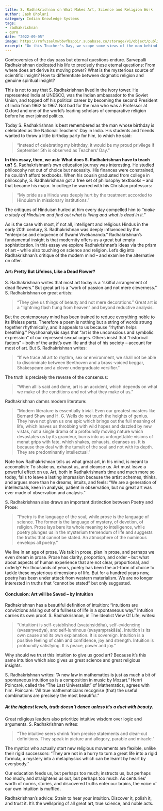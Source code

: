 ```yaml
---
title: S. Radhakrishnan on What Makes Art, Science and Religion Work
author: Jash Dholani
category: Indian Knowledge Systems
tags:
- radhakrishnan
- guru
date: "2022-09-05"
image: https://rnfvzaelmwbbvfbsppir.supabase.co/storage/v1/object/public/brhatwebsite/05dhiti/37.webp
excerpt: "On this Teacher's Day, we scope some views of the man behind the legacy. His wide range, his exposure to Western civilization, his own readings of Dharma- these gave to Shri Radhakrishnan a unique view, a distinct voice. Art, intuition, science - he had insights on all."
---
```


Controversies of the day pass but eternal questions endure. Sarvepalli Radhakrishnan dedicated his life to precisely these eternal questions: From where does art derive its moving power? What is the mysterious source of scientific insight? How to differentiate between dogmatic religion and genuine spiritual insight?

This is not to say that S. Radhakrishnan lived in the ivory tower. He represented India at UNESCO, was the Indian ambassador to the Soviet Union, and topped off his political career by becoming the second President of India from 1962 to 1967. Not bad for the man who was a Professor at Oxford and one of the world’s leading scholars of comparative religion before he ever joined politics.

Today S. Radhakrishnan is best remembered as the man whose birthday is celebrated as the National Teachers’ Day in India. His students and friends wanted to throw a little birthday party for him, to which he said:

> “Instead of celebrating my birthday, it would be my proud privilege if September 5th is observed as Teachers’ Day.”

**In this essay, then, we ask: What does S. Radhakrishnan have to teach us?**
S. Radhakrishnan’s own education journey was interesting. He studied philosophy not out of choice but necessity. His finances were constrained, he couldn’t afford textbooks. When his cousin graduated from college in philosophy, S. Radhakrishnan got a free set of philosophy textbooks – and that became his major. In college he warred with his Christian professors:

> “My pride as a Hindu was deeply hurt by the treatment accorded to Hinduism in missionary institutions.”

The critiques of Hinduism hurled at him every day compelled him to *“make a study of Hinduism and find out what is living and what is dead in it.”*

As is the case with most, if not all, intelligent and religious Hindus in the early 20th century, S. Radhakrishnan was deeply influenced by the “enterprise and eloquence of Swami Vivekananda.” Radhakrishnan’s fundamental insight is that modernity offers us a great but empty sophistication. In this essay we explore Radhakrishnan’s ideas via the prism of art – while also touching on science and religion. Let’s dig into Radhakrishnan’s critique of the modern mind – and examine the alternative on offer.

#### Art: Pretty But Lifeless, Like a Dead Flower?
S. Radhakrishnan writes that most art today is a “skilful arrangement of dead flowers.” But great art is a “work of passion and not mere cleverness.” S. Radhakrishnan on great artists:

> “They give us things of beauty and not mere decorations.” Great art is a “lightning flash flung from heaven” and beyond reductive analysis.

But the contemporary mind has been trained to reduce everything noble to its lifeless parts. Therefore a poem is nothing but a string of words strung together rhythmically, and it appeals to us because “rhythm helps breathing.” Psychoanalysis says that “art is the unconscious and symbolic expression” of our repressed sexual urges. Others insist that “historical factors” – both of the artist’s own life and that of his society – account for most of art. But S. Radhakrishnan writes:

> “If we trace all art to rhythm, sex or environment, we shall not be able to discriminate between Beethoven and a brass-voiced beggar, Shakespeare and a clever undergraduate versifier.”

The truth is precisely the reverse of the consensus:

> “When all is said and done, art is an accident, which depends on what we make of the conditions and not what they make of us.”

Radhakrishnan damns modern literature:

> “Modern literature is essentially trivial. Even our greatest masters like Bernard Shaw and H. G. Wells do not touch the heights of genius. They have not given us one epic which brings out the full meaning of life, which leaves us throbbing with wild hopes and dazzled by new vistas, not a single drama of a profoundly moving nature which devastates us by its grandeur, burns into us unforgettable visions of menat grips with fate, which shakes, exhausts, cleanses us. It is because they deal with the tumult of the soul and not with its depth. They are predominantly intellectual.”

Note how Radhakrishnan tells us what great art, in his mind, is meant to accomplish: To shake us, exhaust us, and cleanse us. Art must leave a powerful effect on us. Art, both in Radhakrishnan’s time and much more so today, fails to leave a lasting impression because the artist schemes, thinks, and argues more than he dreams, intuits, and feels: “We are a generation of intellectuals, keen in analysis, patient in observation, but no great art was ever made of observation and analysis.”

S. Radhakrishnan also draws an important distinction between Poetry and Prose:

> “Poetry is the language of the soul, while prose is the language of science. The former is the language of mystery, of devotion, of religion. Prose lays bare its whole meaning to intelligence, while poetry plunges us in the mysterium tremendum of life and suggests the truths that cannot be stated. An atmosphere of the numinous envelops all poetry.”

We live in an age of prose. We talk in prose, plan in prose, and perhaps we even dream in prose. Prose has clarity, proportion, and order – but what about aspects of human experience that are not clear, proportional, and orderly? For thousands of years, poetry has been the art-form of choice to tackle these mysterious dimensions of life. But for a hundred years now, poetry has been under attack from western materialism. We are no longer interested in truths that “cannot be stated” but only suggested.

#### Conclusion: Art will be Saved – by Intuition
Radhakrishnan has a beautiful definition of intuition: “Intuitions are convictions arising out of a fullness of life in a spontaneous way.” Intuition carries its own proof. S. Radhakrishnan, in The Idealist View Of Life, writes:

> “(Intuition) is self-established (svataḥsiddha), self-evidencing (svasaṃvedya), and self-luminous (svayaṃprakāśa). Intuition is its own cause and its own explanation. It is sovereign. Intuition is a positive feeling of calm and confidence, joy and strength. Intuition is profoundly satisfying. It is peace, power and joy.”

Why should we trust this intuition to give us good art? Because it’s this same intuition which also gives us great science and great religious insights.

S. Radhakrishnan writes: “A new law in mathematics is just as much a bit of spontaneous intuition as is a composition in music by Mozart.” Henri Poincaré, called the “The Last Universalist” of Mathematics, agrees with him. Poincaré: “All true mathematicians recognise (that) the useful combinations are precisely the most beautiful.”

##### At the highest levels, truth doesn’t dance unless it’s a duet with beauty.

Great religious leaders also prioritize intuitive wisdom over logic and arguments. S. Radhakrishnan writes:

> “The intuitive seers shrink from precise statements and clear-cut definitions. They speak in picture and allegory, parable and miracle.”

The mystics who actually start new religious movements are flexible, unlike their rigid successors: “They are not in a hurry to turn a great life into a rigid formula, a mystery into a metaphysics which can be learnt by heart by everybody.”

Our education feeds us, but perhaps too much; instructs us, but perhaps too much; and straightens us out, but perhaps too much. As centuries’ worth of norms, stories, and discovered truths enter our brains, the voice of our own intuition is muffled.

Radhakrishnan’s advice: Strain to hear your intuition. Discover it, polish it, and trust it. It’s the wellspring of all great art, true science, and noble acts.
